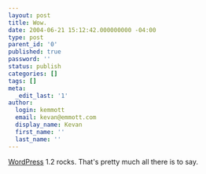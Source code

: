 ```yaml
---
layout: post
title: Wow.
date: 2004-06-21 15:12:42.000000000 -04:00
type: post
parent_id: '0'
published: true
password: ''
status: publish
categories: []
tags: []
meta:
  _edit_last: '1'
author:
  login: kemmott
  email: kevan@emmott.com
  display_name: Kevan
  first_name: ''
  last_name: ''
---
```

<p><a href="http://www.wordpress.org">WordPress</a> 1.2 rocks. That's pretty much all there is to say.</p>
